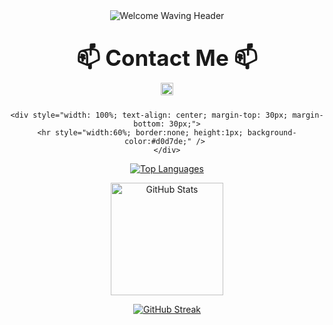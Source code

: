 <div align="center">

  <img src="https://capsule-render.vercel.app/api?type=waving&color=0377fc&text=Welcome%20to%20My%20GitHub!&fontColor=ffffff&fontSize=40&height=150&section=header&font=Josefin%20Sans" alt="Welcome Waving Header"/>

  <div style="margin-top: 25px; margin-bottom: 25px;">
    <p style="font-size: 35px; margin-bottom: 5px;"> <strong>📫 Contact Me 📫</strong>
    </p>
    <p style="margin-top: 5px;"> <a href="mailto:jungwon.park@cscloud.co.jp" target="_blank">
        <img src="https://img.shields.io/badge/Email-EA4335.svg?style=plastic&logo=Gmail&logoColor=white" alt="Email" height="20"/>
      </a>
    </p>
  </div>

    <div style="width: 100%; text-align: center; margin-top: 30px; margin-bottom: 30px;">
    <hr style="width:60%; border:none; height:1px; background-color:#d0d7de;" /> 
    </div>

  <div class="stats-cards" align="center"> 
    <p>
      <a href="https://github.com/anuraghazra/github-readme-stats">
        <img src="https://github-readme-stats.vercel.app/api/top-langs/?username=jungwon-csc&layout=compact&theme=transparent" alt="Top Languages" />
      </a>
    </p>
    <p>
      <a href="https://github.com/anuraghazra/github-readme-stats">
        <img height="180" src="https://github-readme-stats.vercel.app/api?username=jungwon-csc&show_icons=true&theme=transparent&rank_icon=github" alt="GitHub Stats" />
      </a>
    </p>
    <p>
      <a href="https://git.io/streak-stats">
        <img src="https://github-readme-streak-stats.herokuapp.com/?user=jungwon-csc&theme=transparent&date_format=M%20j%5B%2C%20Y%5D&card_width=450" alt="GitHub Streak" />
      </a>
    </p>
  </div>

</div>
<!--
**jungwon-csc/jungwon-csc** is a ✨ _special_ ✨ repository because its `README.md` (this file) appears on your GitHub profile.

Here are some ideas to get you started:

- 🔭 I’m currently working on ...
- 🌱 I’m currently learning ...
- 👯 I’m looking to collaborate on ...
- 🤔 I’m looking for help with ...
- 💬 Ask me about ...
- 📫 How to reach me: ...
- 😄 Pronouns: ...
- ⚡ Fun fact: ...
-->
